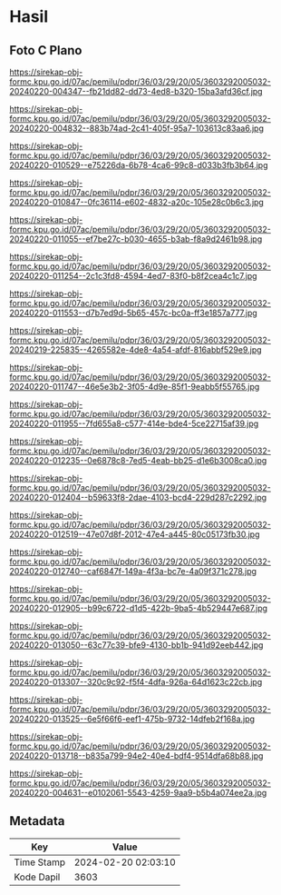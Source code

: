 # Hasil

## Foto C Plano

https://sirekap-obj-formc.kpu.go.id/07ac/pemilu/pdpr/36/03/29/20/05/3603292005032-20240220-004347--fb21dd82-dd73-4ed8-b320-15ba3afd36cf.jpg

https://sirekap-obj-formc.kpu.go.id/07ac/pemilu/pdpr/36/03/29/20/05/3603292005032-20240220-004832--883b74ad-2c41-405f-95a7-103613c83aa6.jpg

https://sirekap-obj-formc.kpu.go.id/07ac/pemilu/pdpr/36/03/29/20/05/3603292005032-20240220-010529--e75226da-6b78-4ca6-99c8-d033b3fb3b64.jpg

https://sirekap-obj-formc.kpu.go.id/07ac/pemilu/pdpr/36/03/29/20/05/3603292005032-20240220-010847--0fc36114-e602-4832-a20c-105e28c0b6c3.jpg

https://sirekap-obj-formc.kpu.go.id/07ac/pemilu/pdpr/36/03/29/20/05/3603292005032-20240220-011055--ef7be27c-b030-4655-b3ab-f8a9d2461b98.jpg

https://sirekap-obj-formc.kpu.go.id/07ac/pemilu/pdpr/36/03/29/20/05/3603292005032-20240220-011254--2c1c3fd8-4594-4ed7-83f0-b8f2cea4c1c7.jpg

https://sirekap-obj-formc.kpu.go.id/07ac/pemilu/pdpr/36/03/29/20/05/3603292005032-20240220-011553--d7b7ed9d-5b65-457c-bc0a-ff3e1857a777.jpg

https://sirekap-obj-formc.kpu.go.id/07ac/pemilu/pdpr/36/03/29/20/05/3603292005032-20240219-225835--4265582e-4de8-4a54-afdf-816abbf529e9.jpg

https://sirekap-obj-formc.kpu.go.id/07ac/pemilu/pdpr/36/03/29/20/05/3603292005032-20240220-011747--46e5e3b2-3f05-4d9e-85f1-9eabb5f55765.jpg

https://sirekap-obj-formc.kpu.go.id/07ac/pemilu/pdpr/36/03/29/20/05/3603292005032-20240220-011955--7fd655a8-c577-414e-bde4-5ce22715af39.jpg

https://sirekap-obj-formc.kpu.go.id/07ac/pemilu/pdpr/36/03/29/20/05/3603292005032-20240220-012235--0e6878c8-7ed5-4eab-bb25-d1e6b3008ca0.jpg

https://sirekap-obj-formc.kpu.go.id/07ac/pemilu/pdpr/36/03/29/20/05/3603292005032-20240220-012404--b59633f8-2dae-4103-bcd4-229d287c2292.jpg

https://sirekap-obj-formc.kpu.go.id/07ac/pemilu/pdpr/36/03/29/20/05/3603292005032-20240220-012519--47e07d8f-2012-47e4-a445-80c05173fb30.jpg

https://sirekap-obj-formc.kpu.go.id/07ac/pemilu/pdpr/36/03/29/20/05/3603292005032-20240220-012740--caf6847f-149a-4f3a-bc7e-4a09f371c278.jpg

https://sirekap-obj-formc.kpu.go.id/07ac/pemilu/pdpr/36/03/29/20/05/3603292005032-20240220-012905--b99c6722-d1d5-422b-9ba5-4b529447e687.jpg

https://sirekap-obj-formc.kpu.go.id/07ac/pemilu/pdpr/36/03/29/20/05/3603292005032-20240220-013050--63c77c39-bfe9-4130-bb1b-941d92eeb442.jpg

https://sirekap-obj-formc.kpu.go.id/07ac/pemilu/pdpr/36/03/29/20/05/3603292005032-20240220-013307--320c9c92-f5f4-4dfa-926a-64d1623c22cb.jpg

https://sirekap-obj-formc.kpu.go.id/07ac/pemilu/pdpr/36/03/29/20/05/3603292005032-20240220-013525--6e5f66f6-eef1-475b-9732-14dfeb2f168a.jpg

https://sirekap-obj-formc.kpu.go.id/07ac/pemilu/pdpr/36/03/29/20/05/3603292005032-20240220-013718--b835a799-94e2-40e4-bdf4-9514dfa68b88.jpg

https://sirekap-obj-formc.kpu.go.id/07ac/pemilu/pdpr/36/03/29/20/05/3603292005032-20240220-004631--e0102061-5543-4259-9aa9-b5b4a074ee2a.jpg


## Metadata

| Key        | Value               |
| ---------- | ------------------- |
| Time Stamp | 2024-02-20 02:03:10 |
| Kode Dapil | 3603                |



